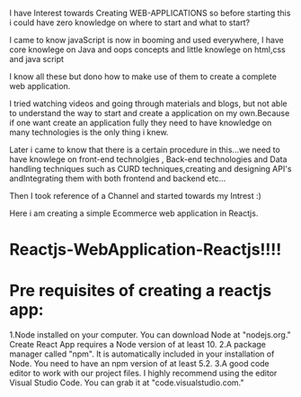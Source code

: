 I have Interest towards Creating WEB-APPLICATIONS so before starting this i could have zero knowledge on where to start and what to start?

I came to know javaScript is now in booming and used everywhere, I have core knowlege on Java and oops concepts and little knowlege on html,css and java script

I know all these but dono how to make use of them to create a complete web application.

I tried watching videos and going through materials and blogs, but not able to understand the way to start and create a application on my own.Because if one want create an application fully they need to have knowledge on many technologies is the only thing i knew.

Later i came to know that there is a certain procedure in this...we need to have knowlege on front-end technolgies , Back-end technologies and Data handling techniques such as CURD techniques,creating and designing API's andIntegrating them with both frontend and backend etc...

Then I took reference of a Channel and started towards my Intrest :)

Here i am creating a simple Ecommerce web application in Reactjs.

# Reactjs-WebApplication-Reactjs!!!!

# Pre requisites of creating a reactjs app:

1.Node installed on your computer. You can download Node at "nodejs.org." Create React App requires a Node version of at least 10.
2.A package manager called "npm". It is automatically included in your installation of Node. You need to have an npm version of at least 5.2.
3.A good code editor to work with our project files. I highly recommend using the editor Visual Studio Code. You can grab it at "code.visualstudio.com."




